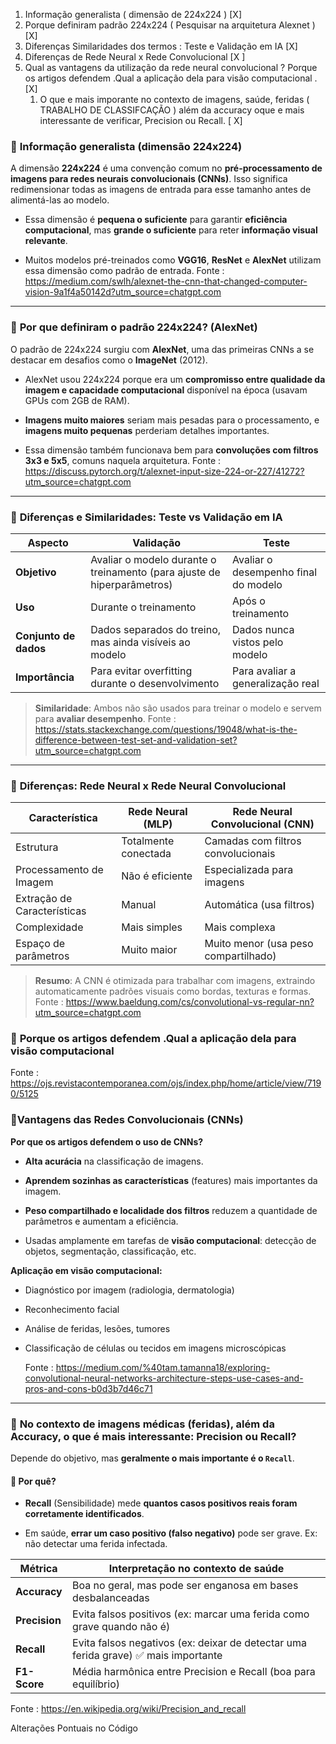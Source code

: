 1. Informação generalista ( dimensão de 224x224 ) [X]
2. Porque definiram padrão 224x224  ( Pesquisar na arquitetura Alexnet ) [X]
3. Diferenças Similaridades dos termos : Teste e Validação em IA [X] 
4. Diferenças de Rede Neural x Rede Convolucional  [X ] 
5. Qual as vantagens da utilização da rede neural convolucional ? Porque os artigos defendem .Qual a aplicação dela para visão computacional . [X] 
	1. O que e mais imporante no contexto de imagens, saúde, feridas ( TRABALHO DE CLASSIFCAÇÃO ) além da accuracy oque e mais interessante de verificar, Precision ou Recall. [ X] 


###  📌 **Informação generalista (dimensão 224x224)**

A dimensão **224x224** é uma convenção comum no **pré-processamento de imagens para redes neurais convolucionais (CNNs)**. Isso significa redimensionar todas as imagens de entrada para esse tamanho antes de alimentá-las ao modelo.

- Essa dimensão é **pequena o suficiente** para garantir **eficiência computacional**, mas **grande o suficiente** para reter **informação visual relevante**.
    
- Muitos modelos pré-treinados como **VGG16**, **ResNet** e **AlexNet** utilizam essa dimensão como padrão de entrada.
    Fonte : https://medium.com/swlh/alexnet-the-cnn-that-changed-computer-vision-9a1f4a50142d?utm_source=chatgpt.com

---

### 📌 **Por que definiram o padrão 224x224? (AlexNet)**

O padrão de 224x224 surgiu com **AlexNet**, uma das primeiras CNNs a se destacar em desafios como o **ImageNet** (2012).

- AlexNet usou 224x224 porque era um **compromisso entre qualidade da imagem e capacidade computacional** disponível na época (usavam GPUs com 2GB de RAM).
    
- **Imagens muito maiores** seriam mais pesadas para o processamento, e **imagens muito pequenas** perderiam detalhes importantes.
    
- Essa dimensão também funcionava bem para **convoluções com filtros 3x3 e 5x5**, comuns naquela arquitetura.
    Fonte : https://discuss.pytorch.org/t/alexnet-input-size-224-or-227/41272?utm_source=chatgpt.com

---

### 📌 **Diferenças e Similaridades: Teste vs Validação em IA**

|Aspecto|Validação|Teste|
|---|---|---|
|**Objetivo**|Avaliar o modelo durante o treinamento (para ajuste de hiperparâmetros)|Avaliar o desempenho final do modelo|
|**Uso**|Durante o treinamento|Após o treinamento|
|**Conjunto de dados**|Dados separados do treino, mas ainda visíveis ao modelo|Dados nunca vistos pelo modelo|
|**Importância**|Para evitar overfitting durante o desenvolvimento|Para avaliar a generalização real|

> **Similaridade**: Ambos não são usados para treinar o modelo e servem para **avaliar desempenho**.
> Fonte :  https://stats.stackexchange.com/questions/19048/what-is-the-difference-between-test-set-and-validation-set?utm_source=chatgpt.com
---

### 📌 **Diferenças: Rede Neural x Rede Neural Convolucional**

| Característica              | Rede Neural (MLP)    | Rede Neural Convolucional (CNN)      |
| --------------------------- | -------------------- | ------------------------------------ |
| Estrutura                   | Totalmente conectada | Camadas com filtros convolucionais   |
| Processamento de Imagem     | Não é eficiente      | Especializada para imagens           |
| Extração de Características | Manual               | Automática (usa filtros)             |
| Complexidade                | Mais simples         | Mais complexa                        |
| Espaço de parâmetros        | Muito maior          | Muito menor (usa peso compartilhado) |

> **Resumo**: A CNN é otimizada para trabalhar com imagens, extraindo automaticamente padrões visuais como bordas, texturas e formas.
Fonte : https://www.baeldung.com/cs/convolutional-vs-regular-nn?utm_source=chatgpt.com


### 📌 **Porque os artigos defendem .Qual a aplicação dela para visão computacional**

Fonte : https://ojs.revistacontemporanea.com/ojs/index.php/home/article/view/7190/5125

### 📌**Vantagens das Redes Convolucionais (CNNs)**

**Por que os artigos defendem o uso de CNNs?**

- **Alta acurácia** na classificação de imagens.
    
- **Aprendem sozinhas as características** (features) mais importantes da imagem.
    
- **Peso compartilhado e localidade dos filtros** reduzem a quantidade de parâmetros e aumentam a eficiência.
    
- Usadas amplamente em tarefas de **visão computacional**: detecção de objetos, segmentação, classificação, etc.
    

**Aplicação em visão computacional:**

- Diagnóstico por imagem (radiologia, dermatologia)
    
- Reconhecimento facial
    
- Análise de feridas, lesões, tumores
    
- Classificação de células ou tecidos em imagens microscópicas
    

	Fonte : https://medium.com/%40tam.tamanna18/exploring-convolutional-neural-networks-architecture-steps-use-cases-and-pros-and-cons-b0d3b7d46c71

---

### 📌 **No contexto de imagens médicas (feridas), além da Accuracy, o que é mais interessante: Precision ou Recall?**

Depende do objetivo, mas **geralmente o mais importante é o `Recall`**.

#### 🧠 Por quê?

- **Recall** (Sensibilidade) mede **quantos casos positivos reais foram corretamente identificados**.
    
- Em saúde, **errar um caso positivo (falso negativo)** pode ser grave. Ex: não detectar uma ferida infectada.
    

| Métrica       | Interpretação no contexto de saúde                                                 |
| ------------- | ---------------------------------------------------------------------------------- |
| **Accuracy**  | Boa no geral, mas pode ser enganosa em bases desbalanceadas                        |
| **Precision** | Evita falsos positivos (ex: marcar uma ferida como grave quando não é)             |
| **Recall**    | Evita falsos negativos (ex: deixar de detectar uma ferida grave) ✅ mais importante |
| **F1-Score**  | Média harmônica entre Precision e Recall (boa para equilíbrio)                     |

Fonte : https://en.wikipedia.org/wiki/Precision_and_recall

Alterações Pontuais no Código 